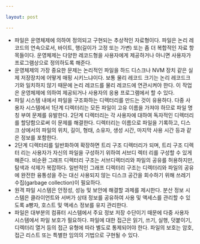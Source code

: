 ```yaml
---

layout: post

---
```


- 파일은 운영체제에 의하여 정의되고 구현되는 추상적인 자료형이다. 파일은 논리 레코드의 연속으로서, 바이트, 행(길이가 고정 또는 가변) 또는 좀 더 복합적인 자료 항목들이다. 운영체제는 다양한 레코드형을 사용자에게 제공하거나 아니면 사용자가 프로그램상으로 정의하도록 해준다.
- 운영체제의 가장 중요한 문제는 논리적인 파일을 하드 디스크나 NVM 장치 같은 실제 저장장치에 어떻게 매핑 시키느냐이다. 보통 물리 레코드 크기는 논리 레코드크기와 일치하지 않기 때문에 논리 레코드를 물리 레코드에 연관시켜야 한다. 이 작업은 운영체제에 의하여 제공되거나 사용자의 응용 프로그램에서 할 수 있다.
- 파일 시스템 내에서 파일을 구조화하는 디렉터리를 만드는 것이 유용하다. 다중 사용자 시스템에서 1단계 디렉터리는 모든 파일이 고유 이름을 가져야 하므로 파일 명칭 부여 문제를 유발한다. 2단계 디렉터리는 각 사용자에 대하여 독자적인 디렉터리를 할당함으로써 이 문제를 해결한다. 디렉터리는 이름으로 파일을 기록하고, 디스크 상에서의 파일의 위치, 길이, 형태, 소유자, 생성 시간, 마지막 사용 시간 등과 같은 정보를 포함한다.
- 2단계 디렉터리를 일반화하여 확장하면 트리 구조 디렉터리가 되며, 트리 구조 디렉터 리는 사용자가 자신의 파일을 구성하기 위하여 서브디 렉터 리를 구성할 수 있게 해준다. 비순환 그래프 디렉터리 구조는 서브디렉터리와 파일의 공유를 허용하지만, 탐색과 삭제가 복잡하다. 일반적인 그래프 디렉터리 구조는 디렉터리와 파일의 공유에 완전한 융통성을 주는 대신 사용되지 않는 디스크 공간을 회수하기 위해 쓰레기 수집(garbage collection)이 필요하다.
- 원격 파일 시스템은 안정성, 성능 및 보안에 해결할 과제를 제시한다. 분산 정보 시스템은 클라이언트와 서버가 상태 정보를 공유하여 사용 및 액세스를 관리할 수 있도록 a빵자, 호스트 및 액세스 정보를 유지 관리한다.
- 파일은 대부분의 컴퓨터 시스템에서 주요 정보 저장 수단이기 때문에 다중 사용자 시스템에서 파일 보호가 필요하다. 파일에 대한 접근은 읽기, 쓰기, 실행, 덧붙이기, 디렉터리 열거 등의 접근 유형에 따라 별도로 통제되어야 한다. 파일의 보호는 암호, 접근 리스트 또는 특별한 임의의 기법으로 구현될 수 있다.